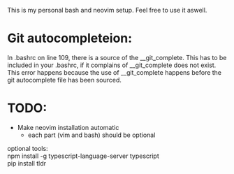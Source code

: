 This is my personal bash and neovim setup. 
Feel free to use it aswell.

# Git autocompleteion:
In .bashrc on line 109, there is a source of the __git_complete. This has to be included in your .bashrc, if it complains of __git_complete does not exist.
This error happens because the use of __git_complete happens before the git autocomplete file has been sourced.

# TODO:
- Make neovim installation automatic
    - each part (vim and bash) should be optional

optional tools: <br>
npm install -g typescript-language-server typescript <br>
pip install tldr <br>

